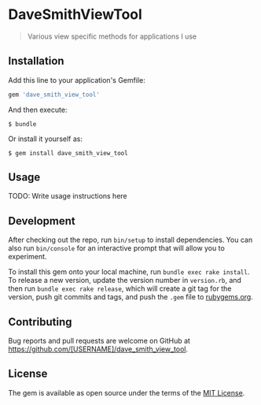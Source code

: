 # DaveSmithViewTool
> Various view specific methods for applications I use

## Installation

Add this line to your application's Gemfile:

```ruby
gem 'dave_smith_view_tool'
```

And then execute:

    $ bundle

Or install it yourself as:

    $ gem install dave_smith_view_tool

## Usage

TODO: Write usage instructions here

## Development

After checking out the repo, run `bin/setup` to install dependencies. You can also run `bin/console` for an interactive prompt that will allow you to experiment.

To install this gem onto your local machine, run `bundle exec rake install`. To release a new version, update the version number in `version.rb`, and then run `bundle exec rake release`, which will create a git tag for the version, push git commits and tags, and push the `.gem` file to [rubygems.org](https://rubygems.org).

## Contributing

Bug reports and pull requests are welcome on GitHub at https://github.com/[USERNAME]/dave_smith_view_tool.

## License

The gem is available as open source under the terms of the [MIT License](https://opensource.org/licenses/MIT).
